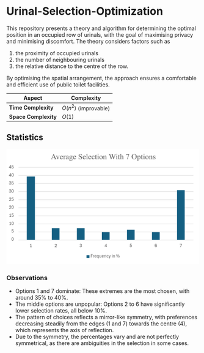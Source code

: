 # Urinal-Selection-Optimization
This repository presents a theory and algorithm for determining the optimal position in an occupied row of urinals, with the goal of maximising privacy and minimising discomfort. The theory considers factors such as 
1. the proximity of occupied urinals 
2. the number of neighbouring urinals 
3. the relative distance to the centre of the row. 

By optimising the spatial arrangement, the approach ensures a comfortable and efficient use of public toilet facilities.

| **Aspect**                 | **Complexity** |
|----------------------------|----------------------|
| **Time Complexity**         | $O(n^2)$ (improvable)          |
| **Space Complexity**        | $O(1)$                |

## Statistics
![alt text](https://raw.githubusercontent.com/mark-rez/Urinal-Selection-Optimization/refs/heads/main/stats/7_options.png)

### Observations
- Options 1 and 7 dominate: These extremes are the most chosen, with around 35% to 40%.
- The middle options are unpopular: Options 2 to 6 have significantly lower selection rates, all below 10%.
- The pattern of choices reflects a mirror-like symmetry, with preferences decreasing steadily from the edges (1 and 7) towards the centre (4), which represents the axis of reflection.
- Due to the symmetry, the percentages vary and are not perfectly symmetrical, as there are ambiguities in the selection in some cases.
